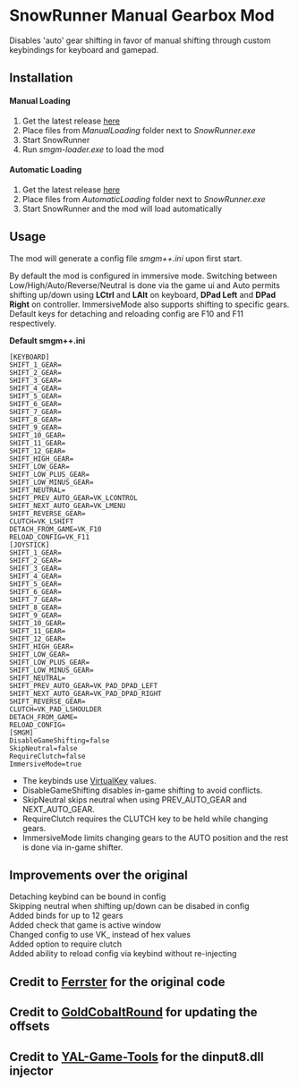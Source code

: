 # SnowRunner Manual Gearbox Mod

Disables 'auto' gear shifting in favor of manual shifting through custom keybindings for keyboard and gamepad.

## Installation

#### Manual Loading

1. Get the latest release [here](https://github.com/drafty46/Snowrunner-Manual-Gearbox-Mod-Public/releases/latest)
1. Place files from _ManualLoading_ folder next to _SnowRunner.exe_
1. Start SnowRunner
1. Run _smgm-loader.exe_ to load the mod

#### Automatic Loading
1. Get the latest release [here](https://github.com/drafty46/Snowrunner-Manual-Gearbox-Mod-Public/releases/latest)
1. Place files from _AutomaticLoading_ folder next to _SnowRunner.exe_
1. Start SnowRunner and the mod will load automatically

## Usage

The mod will generate a config file _smgm++.ini_ upon first start.

By default the mod is configured in immersive mode. Switching between Low/High/Auto/Reverse/Neutral is done via the game ui and Auto permits shifting up/down using **LCtrl** and **LAlt** on keyboard, **DPad Left** and **DPad Right** on controller. ImmersiveMode also supports shifting to specific gears.\
Default keys for detaching and reloading config are F10 and F11 respectively.

**Default smgm++.ini**
```
[KEYBOARD]
SHIFT_1_GEAR=
SHIFT_2_GEAR=
SHIFT_3_GEAR=
SHIFT_4_GEAR=
SHIFT_5_GEAR=
SHIFT_6_GEAR=
SHIFT_7_GEAR=
SHIFT_8_GEAR=
SHIFT_9_GEAR=
SHIFT_10_GEAR=
SHIFT_11_GEAR=
SHIFT_12_GEAR=
SHIFT_HIGH_GEAR=
SHIFT_LOW_GEAR=
SHIFT_LOW_PLUS_GEAR=
SHIFT_LOW_MINUS_GEAR=
SHIFT_NEUTRAL=
SHIFT_PREV_AUTO_GEAR=VK_LCONTROL
SHIFT_NEXT_AUTO_GEAR=VK_LMENU
SHIFT_REVERSE_GEAR=
CLUTCH=VK_LSHIFT
DETACH_FROM_GAME=VK_F10
RELOAD_CONFIG=VK_F11
[JOYSTICK]
SHIFT_1_GEAR=
SHIFT_2_GEAR=
SHIFT_3_GEAR=
SHIFT_4_GEAR=
SHIFT_5_GEAR=
SHIFT_6_GEAR=
SHIFT_7_GEAR=
SHIFT_8_GEAR=
SHIFT_9_GEAR=
SHIFT_10_GEAR=
SHIFT_11_GEAR=
SHIFT_12_GEAR=
SHIFT_HIGH_GEAR=
SHIFT_LOW_GEAR=
SHIFT_LOW_PLUS_GEAR=
SHIFT_LOW_MINUS_GEAR=
SHIFT_NEUTRAL=
SHIFT_PREV_AUTO_GEAR=VK_PAD_DPAD_LEFT
SHIFT_NEXT_AUTO_GEAR=VK_PAD_DPAD_RIGHT
SHIFT_REVERSE_GEAR=
CLUTCH=VK_PAD_LSHOULDER
DETACH_FROM_GAME=
RELOAD_CONFIG=
[SMGM]
DisableGameShifting=false
SkipNeutral=false
RequireClutch=false
ImmersiveMode=true

```

- The keybinds use [VirtualKey](https://github.com/drafty46/Snowrunner-Manual-Gearbox-Mod-Public/blob/master/ValidKeys.txt) values.
- DisableGameShifting disables in-game shifting to avoid conflicts.
- SkipNeutral skips neutral when using PREV_AUTO_GEAR and NEXT_AUTO_GEAR.
- RequireClutch requires the CLUTCH key to be held while changing gears.
- ImmersiveMode limits changing gears to the AUTO position and the rest is done via in-game shifter.


## Improvements over the original

Detaching keybind can be bound in config\
Skipping neutral when shifting up/down can be disabed in config\
Added binds for up to 12 gears\
Added check that game is active window\
Changed config to use VK_ instead of hex values\
Added option to require clutch\
Added ability to reload config via keybind without re-injecting

## Credit to [Ferrster](https://github.com/Ferrster/Snowrunner-Manual-Gearbox-Mod) for the original code
## Credit to [GoldCobaltRound](https://github.com/GoldCobaltRound/Snowrunner-Manual-Gearbox-Mod) for updating the offsets
## Credit to [YAL-Game-Tools](https://github.com/YAL-Game-Tools/TinyModInjector) for the dinput8.dll injector
